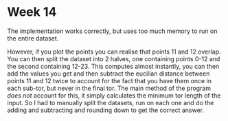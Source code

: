 # Week 14

The implementation works correctly, but uses too much memory to run on the entire dataset.

However, if you plot the points you can realise that points 11 and 12 overlap. You can then split
the dataset into 2 halves, one containing points 0-12 and the second containing 12-23. This computes
almost instantly, you can then add the values you get and then subtract the eucilian distance
between points 11 and 12 twice to account for the fact that you have them once in each sub-tor, but
never in the final tor.
The main method of the program *does not* account for this, it simply calculates the minimum tor
length of the input. So I had to manually split the datasets, run on each one and do the adding and
subtracting and rounding down to get the correct answer.

